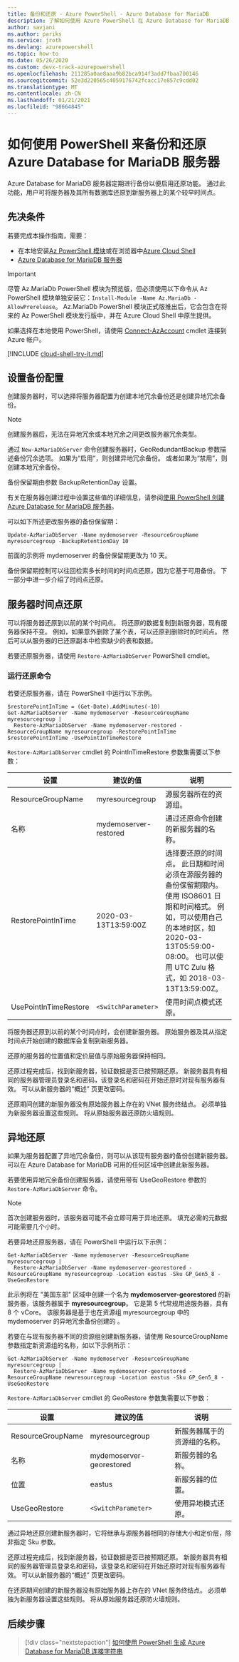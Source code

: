 ```yaml
---
title: 备份和还原 - Azure PowerShell - Azure Database for MariaDB
description: 了解如何使用 Azure PowerShell 在 Azure Database for MariaDB 中备份和还原服务器。
author: savjani
ms.author: pariks
ms.service: jroth
ms.devlang: azurepowershell
ms.topic: how-to
ms.date: 05/26/2020
ms.custom: devx-track-azurepowershell
ms.openlocfilehash: 211285a0ae8aaa9b82bca914f3add7fbaa700146
ms.sourcegitcommit: 52e3d220565c4059176742fcacc17e857c9cdd02
ms.translationtype: MT
ms.contentlocale: zh-CN
ms.lasthandoff: 01/21/2021
ms.locfileid: "98664845"
---
```

# <a name="how-to-back-up-and-restore-an-azure-database-for-mariadb-server-using-powershell"></a>如何使用 PowerShell 来备份和还原 Azure Database for MariaDB 服务器

Azure Database for MariaDB 服务器定期进行备份以便启用还原功能。 通过此功能，用户可将服务器及其所有数据库还原到新服务器上的某个较早时间点。

## <a name="prerequisites"></a>先决条件

若要完成本操作指南，需要：

- 在本地安装[Az PowerShell 模块](/powershell/azure/install-az-ps)或在浏览器中[Azure Cloud Shell](https://shell.azure.com/)
- [Azure Database for MariaDB 服务器](quickstart-create-mariadb-server-database-using-azure-powershell.md)

> [!IMPORTANT]
> 尽管 Az.MariaDb PowerShell 模块为预览版，但必须使用以下命令从 Az PowerShell 模块单独安装它：`Install-Module -Name Az.MariaDb -AllowPrerelease`。
> Az.MariaDb PowerShell 模块正式版推出后，它会包含在将来的 Az PowerShell 模块发行版中，并在 Azure Cloud Shell 中原生提供。

如果选择在本地使用 PowerShell，请使用 [Connect-AzAccount](/powershell/module/az.accounts/connect-azaccount) cmdlet 连接到 Azure 帐户。

[!INCLUDE [cloud-shell-try-it.md](../../includes/cloud-shell-try-it.md)]

## <a name="set-backup-configuration"></a>设置备份配置

创建服务器时，可以选择将服务器配置为创建本地冗余备份还是创建异地冗余备份。

> [!NOTE]
> 创建服务器后，无法在异地冗余或本地冗余之间更改服务器冗余类型。

通过 `New-AzMariaDbServer` 命令创建服务器时，GeoRedundantBackup 参数描述备份冗余选项。 如果为“启用”，则创建异地冗余备份。 或者如果为“禁用”，则创建本地冗余备份。

备份保留期由参数 BackupRetentionDay 设置。

有关在服务器创建过程中设置这些值的详细信息，请参阅[使用 PowerShell 创建 Azure Database for MariaDB 服务器](quickstart-create-mariadb-server-database-using-azure-powershell.md)。

可以如下所述更改服务器的备份保留期：

```azurepowershell-interactive
Update-AzMariaDbServer -Name mydemoserver -ResourceGroupName myresourcegroup -BackupRetentionDay 10
```

前面的示例将 mydemoserver 的备份保留期更改为 10 天。

备份保留期控制可以往回检索多长时间的时间点还原，因为它基于可用备份。 下一部分中进一步介绍了时间点还原。

## <a name="server-point-in-time-restore"></a>服务器时间点还原

可以将服务器还原到以前的某个时间点。 将还原的数据复制到新服务器，现有服务器保持不变。 例如，如果意外删除了某个表，可以还原到删除时的时间点。 然后可以从服务器的已还原副本中检索缺少的表和数据。

若要还原服务器，请使用 `Restore-AzMariaDbServer` PowerShell cmdlet。

### <a name="run-the-restore-command"></a>运行还原命令

若要还原服务器，请在 PowerShell 中运行以下示例。

```azurepowershell-interactive
$restorePointInTime = (Get-Date).AddMinutes(-10)
Get-AzMariaDbServer -Name mydemoserver -ResourceGroupName myresourcegroup |
  Restore-AzMariaDbServer -Name mydemoserver-restored -ResourceGroupName myresourcegroup -RestorePointInTime $restorePointInTime -UsePointInTimeRestore
```

`Restore-AzMariaDbServer` cmdlet 的 PointInTimeRestore 参数集需要以下参数：

| 设置 | 建议的值 | 说明  |
| --- | --- | --- |
| ResourceGroupName |  myresourcegroup |  源服务器所在的资源组。  |
| 名称 | mydemoserver-restored | 通过还原命令创建的新服务器的名称。 |
| RestorePointInTime | 2020-03-13T13:59:00Z | 选择要还原的时间点。 此日期和时间必须在源服务器的备份保留期限内。 使用 ISO8601 日期和时间格式。 例如，可以使用自己的本地时区，如 2020-03-13T05:59:00-08:00。 也可以使用 UTC Zulu 格式，如 2018-03-13T13:59:00Z。 |
| UsePointInTimeRestore | `<SwitchParameter>` | 使用时间点模式还原。 |

将服务器还原到以前的某个时间点时，会创建新服务器。 原始服务器及其从指定时间点开始创建的数据库会复制到新服务器。

还原的服务器的位置值和定价层值与原始服务器保持相同。

还原过程完成后，找到新服务器，验证数据是否已按预期还原。 新服务器具有相同的服务器管理员登录名和密码，该登录名和密码在开始还原时对现有服务器有效。 可以从新服务器的“概述”  页更改密码。

还原期间创建的新服务器没有原始服务器上存在的 VNet 服务终结点。 必须单独为新服务器设置这些规则。 将从原始服务器还原防火墙规则。

## <a name="geo-restore"></a>异地还原

如果为服务器配置了异地冗余备份，则可以从该现有服务器的备份创建新服务器。 可以在 Azure Database for MariaDB 可用的任何区域中创建此新服务器。

若要使用异地冗余备份创建服务器，请使用带有 UseGeoRestore 参数的 `Restore-AzMariaDbServer` 命令。

> [!NOTE]
> 首次创建服务器时，该服务器可能不会立即可用于异地还原。 填充必需的元数据可能需要几个小时。

若要异地还原服务器，请在 PowerShell 中运行以下示例：

```azurepowershell-interactive
Get-AzMariaDbServer -Name mydemoserver -ResourceGroupName myresourcegroup |
  Restore-AzMariaDbServer -Name mydemoserver-georestored -ResourceGroupName myresourcegroup -Location eastus -Sku GP_Gen5_8 -UseGeoRestore
```

此示例将在 "美国东部" 区域中创建一个名为 **mydemoserver-georestored** 的新服务器，该服务器属于 **myresourcegroup**。 它是第 5 代常规用途服务器，具有 8 个 vCore。 该服务器是基于也在资源组 myresourcegroup 中的 mydemoserver 的异地冗余备份创建的 。

若要在与现有服务器不同的资源组创建新服务器，请使用 ResourceGroupName 参数指定新资源组的名称，如以下示例所示：

```azurepowershell-interactive
Get-AzMariaDbServer -Name mydemoserver -ResourceGroupName myresourcegroup |
  Restore-AzMariaDbServer -Name mydemoserver-georestored -ResourceGroupName newresourcegroup -Location eastus -Sku GP_Gen5_8 -UseGeoRestore
```

`Restore-AzMariaDbServer` cmdlet 的 GeoRestore 参数集需要以下参数：

| 设置 | 建议的值 | 说明  |
| --- | --- | --- |
|ResourceGroupName | myresourcegroup | 新服务器属于的资源组的名称。|
|名称 | mydemoserver-georestored | 新服务器的名称。 |
|位置 | eastus | 新服务器的位置。 |
|UseGeoRestore | `<SwitchParameter>` | 使用异地模式还原。 |

通过异地还原创建新服务器时，它将继承与源服务器相同的存储大小和定价层，除非指定 Sku 参数。

还原过程完成后，找到新服务器，验证数据是否已按预期还原。 新服务器具有相同的服务器管理员登录名和密码，该登录名和密码在开始还原时对现有服务器有效。 可以从新服务器的“概述”  页更改密码。

在还原期间创建的新服务器没有原始服务器上存在的 VNet 服务终结点。 必须单独为新服务器设置这些规则。 将从原始服务器还原防火墙规则。

## <a name="next-steps"></a>后续步骤

> [!div class="nextstepaction"]
> [如何使用 PowerShell 生成 Azure Database for MariaDB 连接字符串](howto-connection-string-powershell.md)